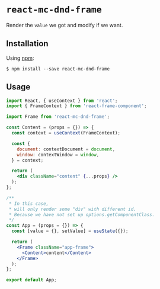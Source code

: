 # `react-mc-dnd-frame`

Render the ```value``` we got and modify if we want.

## Installation

Using [npm](https://www.npmjs.com/):

    $ npm install --save react-mc-dnd-frame

## Usage

```jsx
import React, { useContext } from 'react';
import { FrameContext } from 'react-frame-component';

import Frame from 'react-mc-dnd-frame';

const Content = (props = {}) => {
  const context = useContext(FrameContext);

  const {
    document: contextDocument = document,
    window: contextWindow = window,
  } = context;

  return (
    <div className="content" {...props} />
  );
};

/**
 * In this case,
 * will only render some "div" with different id.
 * Because we have not set up options.getComponentClass.
 */
const App = (props = {}) => {
  const [value = {}, setValue] = useState({});

  return (
    <Frame className="app-frame">
      <Content>content</Content>
    </Frame>
  );
};

export default App;
```
